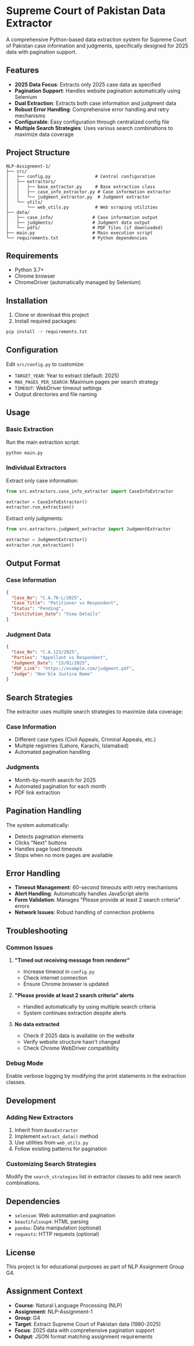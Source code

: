 # Supreme Court of Pakistan Data Extractor

A comprehensive Python-based data extraction system for Supreme Court of Pakistan case information and judgments, specifically designed for 2025 data with pagination support.

## Features

- **2025 Data Focus**: Extracts only 2025 case data as specified
- **Pagination Support**: Handles website pagination automatically using Selenium
- **Dual Extraction**: Extracts both case information and judgment data
- **Robust Error Handling**: Comprehensive error handling and retry mechanisms
- **Configurable**: Easy configuration through centralized config file
- **Multiple Search Strategies**: Uses various search combinations to maximize data coverage

## Project Structure

```
NLP-Assignment-1/
├── src/
│   ├── config.py                 # Central configuration
│   ├── extractors/
│   │   ├── base_extractor.py     # Base extraction class
│   │   ├── case_info_extractor.py # Case information extractor
│   │   └── judgment_extractor.py  # Judgment extractor
│   └── utils/
│       └── web_utils.py          # Web scraping utilities
├── data/
│   ├── case_info/               # Case information output
│   ├── judgments/               # Judgment data output
│   └── pdfs/                    # PDF files (if downloaded)
├── main.py                      # Main execution script
└── requirements.txt             # Python dependencies
```

## Requirements

- Python 3.7+
- Chrome browser
- ChromeDriver (automatically managed by Selenium)

## Installation

1. Clone or download this project
2. Install required packages:
```bash
pip install -r requirements.txt
```

## Configuration

Edit `src/config.py` to customize:

- `TARGET_YEAR`: Year to extract (default: 2025)
- `MAX_PAGES_PER_SEARCH`: Maximum pages per search strategy
- `TIMEOUT`: WebDriver timeout settings
- Output directories and file naming

## Usage

### Basic Extraction

Run the main extraction script:

```bash
python main.py
```

### Individual Extractors

Extract only case information:
```python
from src.extractors.case_info_extractor import CaseInfoExtractor

extractor = CaseInfoExtractor()
extractor.run_extraction()
```

Extract only judgments:
```python
from src.extractors.judgment_extractor import JudgmentExtractor

extractor = JudgmentExtractor()
extractor.run_extraction()
```

## Output Format

### Case Information
```json
{
  "Case_No": "C.A.76-L/2025",
  "Case_Title": "Petitioner vs Respondent",
  "Status": "Pending",
  "Institution_Date": "View Details"
}
```

### Judgment Data
```json
{
  "Case_No": "C.A.123/2025",
  "Parties": "Appellant vs Respondent",
  "Judgment_Date": "15/01/2025",
  "PDF_Link": "https://example.com/judgment.pdf",
  "Judge": "Hon'ble Justice Name"
}
```

## Search Strategies

The extractor uses multiple search strategies to maximize data coverage:

### Case Information
- Different case types (Civil Appeals, Criminal Appeals, etc.)
- Multiple registries (Lahore, Karachi, Islamabad)
- Automated pagination handling

### Judgments
- Month-by-month search for 2025
- Automated pagination for each month
- PDF link extraction

## Pagination Handling

The system automatically:
- Detects pagination elements
- Clicks "Next" buttons
- Handles page load timeouts
- Stops when no more pages are available

## Error Handling

- **Timeout Management**: 60-second timeouts with retry mechanisms
- **Alert Handling**: Automatically handles JavaScript alerts
- **Form Validation**: Manages "Please provide at least 2 search criteria" errors
- **Network Issues**: Robust handling of connection problems

## Troubleshooting

### Common Issues

1. **"Timed out receiving message from renderer"**
   - Increase timeout in `config.py`
   - Check internet connection
   - Ensure Chrome browser is updated

2. **"Please provide at least 2 search criteria" alerts**
   - Handled automatically by using multiple search criteria
   - System continues extraction despite alerts

3. **No data extracted**
   - Check if 2025 data is available on the website
   - Verify website structure hasn't changed
   - Check Chrome WebDriver compatibility

### Debug Mode

Enable verbose logging by modifying the print statements in the extraction classes.

## Development

### Adding New Extractors

1. Inherit from `BaseExtractor`
2. Implement `extract_data()` method
3. Use utilities from `web_utils.py`
4. Follow existing patterns for pagination

### Customizing Search Strategies

Modify the `search_strategies` list in extractor classes to add new search combinations.

## Dependencies

- `selenium`: Web automation and pagination
- `beautifulsoup4`: HTML parsing
- `pandas`: Data manipulation (optional)
- `requests`: HTTP requests (optional)

## License

This project is for educational purposes as part of NLP Assignment Group G4.

## Assignment Context

- **Course**: Natural Language Processing (NLP)
- **Assignment**: NLP-Assignment-1
- **Group**: G4
- **Target**: Extract Supreme Court of Pakistan data (1980-2025)
- **Focus**: 2025 data with comprehensive pagination support
- **Output**: JSON format matching assignment requirements